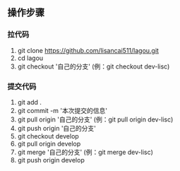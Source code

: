 ## 操作步骤
### 拉代码
1. git clone https://github.com/lisancai511/lagou.git
2. cd lagou
3. git checkout '自己的分支' (例：git checkout dev-lisc)

### 提交代码
1. git add . 
2. git commit -m '本次提交的信息'
3. git pull origin '自己的分支' (例：git pull origin dev-lisc)
4. git push origin '自己的分支'
5. git checkout develop
6. git pull origin develop
7. git merge '自己的分支' (例：git merge dev-lisc)
8. git push origin develop